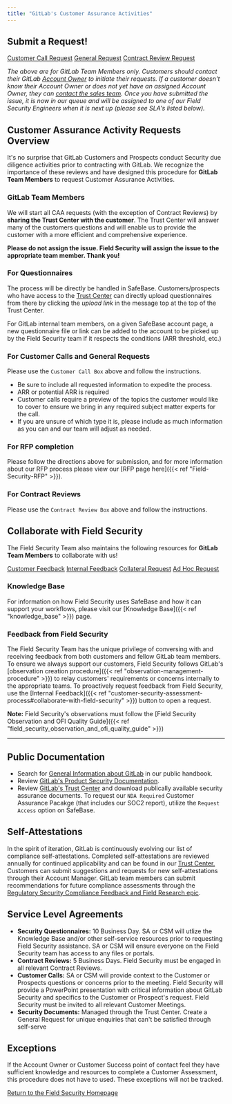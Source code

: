```yaml
---
title: "GitLab's Customer Assurance Activities"
---
```

<link rel="stylesheet" type="text/css" href="/stylesheets/biztech.css" />

## Submit a Request!


<a href="https://gitlab.com/gitlab-com/gl-security/security-assurance/field-security-team/customer-assurance-activities/caa-servicedesk/-/issues/new?issuable_template=main_template" class="btn bg-primary text-white btn-lg">Customer Call Request</a>
<a href="https://gitlab.com/gitlab-com/gl-security/security-assurance/field-security-team/customer-assurance-activities/caa-servicedesk/-/issues/new?issuable_template=cap_request_template" class="btn bg-primary text-white btn-lg">General Request</a>
<a href="https://gitlab.com/gitlab-com/gl-security/security-assurance/field-security-team/customer-assurance-activities/caa-servicedesk/-/issues/new?issuable_template=Contract%20Review%20CAA" class="btn bg-primary text-white btn-lg">Contract Review Request</a>


*The above are for GitLab Team Members only. Customers should contact their GitLab [Account Owner](/handbook/sales/#initial-account-owner---based-on-segment) to initiate their requests. If a customer doesn't know their Account Owner or does not yet have an assigned Account Owner, they can [contact the sales team](https://about.gitlab.com/sales/). Once you have submitted the issue, it is now in our queue and will be assigned to one of our Field Security Engineers when it is next up (please see SLA's listed below).*

## Customer Assurance Activity Requests Overview

It's no surprise that GitLab Customers and Prospects conduct Security due diligence activities prior to contracting with GitLab. We recognize the importance of these reviews and have designed this procedure for **GitLab Team Members** to request Customer Assurance Activities.

### **GitLab Team Members**

We will start all CAA requests (with the exception of Contract Reviews) by **sharing the Trust Center with the customer**. The Trust Center will answer many of the customers questions and will enable us to provide the customer with a more efficient and comprehensive experience.

**Please do not assign the issue. Field Security will assign the issue to the appropriate team member. Thank you!**

### For Questionnaires

The process will be directly be handled in SafeBase. Customers/prospects who have access to the [Trust Center](https://trust.gitlab.com) can directly upload questionnaires from there by clicking the *upload link* in the message top at the top of the Trust Center.

For GitLab internal team members, on a given SafeBase account page, a new questionnaire file or link can be added to the account to be picked up by the Field Security team if it respects the conditions (ARR threshold, etc.)

### For Customer Calls and General Requests

Please use the `Customer Call Box` above and follow the instructions.

- Be sure to include all requested information to expedite the process.
- ARR or potential ARR is required
- Customer calls require a preview of the topics the customer would like to cover to ensure we bring in any required subject matter experts for the call.
- If you are unsure of which type it is, please include as much information as you can and our team will adjust as needed.

### For RFP completion

Please follow the directions above for submission, and for more information about our RFP process please view our [RFP page here]({{< ref "Field-Security-RFP" >}}).

### For Contract Reviews

Please use the `Contract Review Box` above and follow the instructions.

## Collaborate with Field Security

The Field Security Team also maintains the following resources for **GitLab Team Members** to collaborate with us!

<a href="https://gitlab.com/gitlab-com/gl-security/security-assurance/field-security-team/field-security/-/issues/new?issuable_template=customer%20feedback" class="btn bg-primary text-white btn-lg">Customer Feedback</a>
<a href="https://gitlab.com/gitlab-com/gl-security/security-assurance/field-security-team/field-security/-/issues/new?issuable_template=internal%20feedback%20request" class="btn bg-primary text-white btn-lg">Internal Feedback</a>
<a href="https://gitlab.com/gitlab-com/gl-security/security-assurance/field-security-team/field-security/-/issues/new?issuable_template=cap_collateral_request" class="btn bg-primary text-white btn-lg">Collateral Request</a>
<a href="https://gitlab.com/gitlab-com/gl-security/security-assurance/field-security-team/field-security/-/issues/new?issuable_template=ad_hoc_field_security_request" class="btn bg-primary text-white btn-lg">Ad Hoc Request</a>

### Knowledge Base

For information on how Field Security uses SafeBase and how it can support your workflows, please visit our [Knowledge Base]({{< ref "knowledge_base" >}}) page.

### Feedback from Field Security

The Field Security Team has the unique privilege of conversing with and receiving feedback from both customers and fellow GitLab team members. To ensure we always support our customers, Field Security follows GitLab's [observation creation procedure]({{< ref "observation-management-procedure" >}}) to relay customers' requirements or concerns internally to the appropriate teams. To proactively request feedback from Field Security, use the [Internal Feedback]({{< ref "customer-security-assessment-process#collaborate-with-field-security" >}}) button to open a request.

**Note:** Field Security's observations must follow the [Field Security Observation and OFI Quality Guide]({{< ref "field_security_observation_and_ofi_quality_guide" >}})

---

## Public Documentation

- Search for [General Information about GitLab](https://about.gitlab.com) in our public handbook.
- Review [GitLab's Product Security Documentation](https://docs.gitlab.com).
- Review [GitLab's Trust Center](https://trust.gitlab.com) and download publically available security assurance documents. To request our `NDA Required` Customer Assurance Pacakge (that includes our SOC2 report), utilize the `Request Access` option on SafeBase.

## Self-Attestations

In the spirit of iteration, GitLab is continuously evolving our list of compliance self-attestations. Completed self-attestations are reviewed annually for continued applicability and can be found in our [Trust Center.](https://trust.gitlab.com) Customers can submit suggestions and requests for new self-attestations through their Account Manager. GitLab team members can submit recommendations for future compliance assessments through the [Regulatory Security Compliance Feedback and Field Research epic](https://gitlab.com/groups/gitlab-com/gl-security/-/epics/56).

## Service Level Agreements

- **Security Questionnaires:** 10 Business Day. SA or CSM will utlize the Knowledge Base and/or other self-service resources prior to requesting Field Security assistance. SA or CSM will ensure everyone on the Field Security team has access to any files or portals.
- **Contract Reviews:** 5 Business Days. Field Security must be engaged in all relevant Contract Reviews.
- **Customer Calls:** SA or CSM will provide context to the Customer or Prospects questions or concerns prior to the meeting. Field Security will provide a PowerPoint presentation with critical information about GitLab Security and specifics to the Customer or Prospect's request. Field Security must be invited to all relevant Customer Meetings.
- **Security Documents:** Managed through the Trust Center. Create a General Request for unique enquiries that can't be satisfied through self-serve

## Exceptions

If the Account Owner or Customer Success point of contact feel they have sufficient knowledge and resources to complete a Customer Assessment, this procedure does not have to used. These exceptions will not be tracked.

<div class="d-grid gap-2 my-4">
<a href="https://about.gitlab.com/handbook/security/security-assurance/field-security/" class="btn bg-primary text-white btn-lg">Return to the Field Security Homepage</a>
</div>
